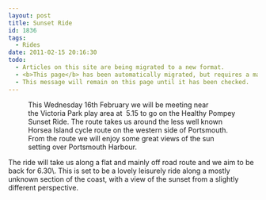 ```yaml
---
layout: post
title: Sunset Ride
id: 1836
tags:
  - Rides
date: 2011-02-15 20:16:30
todo:
  - Articles on this site are being migrated to a new format.
  - <b>This page</b> has been automatically migrated, but requires a manual check-&amp;-tune to ensure the format and links all work as expected.
  - This message will remain on this page until it has been checked.
---
```


<div class="mceTemp">

<figure id="attachment_1842" align="alignright" width="150" caption="with thanks to Ian Stannard"][![sunset](http://www.pompeybug.co.uk/wp-content/uploads/2011/02/sunset3-150x150.jpg)](http://www.pompeybug.co.uk/2011/02/sunset-ride/sunset-4/)</figure>

This Wednesday 16th February we will be meeting near the Victoria Park play area at  5.15 to go on the Healthy [](http://www.pompeybug.co.uk/?attachment_id=1840)Pompey Sunset Ride. The route takes us around the less well known Horsea Island cycle route on the western side of Portsmouth. From the route we will enjoy some great views of the sun setting over Portsmouth Harbour.

</div>
The ride will take us along a flat and mainly off road route and we aim to be back for 6.30\. This is set to be a lovely leisurely ride along a mostly unknown section of the coast, with a view of the sunset from a slightly different perspective.